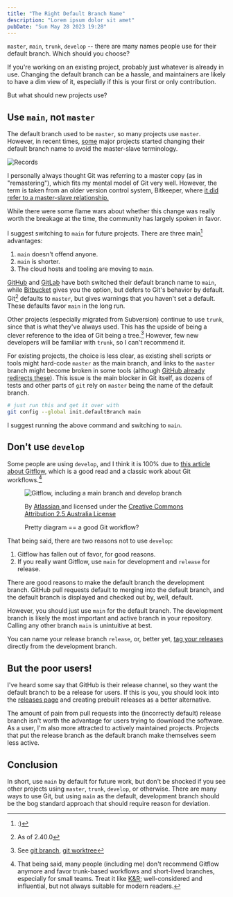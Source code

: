 ```yaml
---
title: "The Right Default Branch Name"
description: "Lorem ipsum dolor sit amet"
pubDate: "Sun May 28 2023 19:28"
---
```


`master`, `main`, `trunk`, `develop` -- there are many names people use for
their default branch. Which should you choose?

If you're working on an existing project, probably just whatever is already in
use. Changing the default branch can be a hassle, and maintainers are likely to
have a dim view of it, especially if this is your first or only contribution.

But what should new projects use?

## Use `main`, not `master`

The default branch used to be `master`, so many projects use `master`. However,
in recent times, [some](https://groups.google.com/a/chromium.org/g/chromium-dev/c/mQ1u-I5U500/m/FdvzlTzhAAAJ?pli=1)
major projects started changing their default branch name
to avoid the master-slave terminology.

![Records](/pexels-robin-mcpherson-908965.jpeg)

<aside>
I personally always thought Git was referring to a master copy (as in
"remastering"), which fits my mental model of Git very well. However, the
term is taken from an older version control system, Bitkeeper, where
<a href="https://mail.gnome.org/archives/desktop-devel-list/2019-May/msg00066.html">
it did refer to a master-slave relationship.
</a>
</aside>

While there were some flame wars about whether this change was really worth the
breakage at the time, the community has largely spoken in favor.

I suggest switching to `main` for future projects. There are three main[^hehe] advantages:

1. `main` doesn't offend anyone.
2. `main` is shorter.
3. The cloud hosts and tooling are moving to `main`.

[GitHub](https://github.blog/changelog/2020-10-01-the-default-branch-for-newly-created-repositories-is-now-main/)
and [GitLab](https://about.gitlab.com/blog/2021/03/10/new-git-default-branch-name/)
have both switched their default branch name to `main`, while
[Bitbucket](https://confluence.atlassian.com/bitbucketserver/setting-a-system-wide-default-branch-name-1021220665.html)
gives you the option, but defers to Git's behavior by default.
Git[^git-version] defaults to `master`, but gives warnings that you haven't set
a default. These defaults favor `main` in the long run.

Other projects (especially migrated from Subversion) continue to use `trunk`,
since that is what they've always used. This has the upside of being a clever
reference to the idea of Git being a tree.[^tree] However, few new developers will
be familiar with `trunk`, so I can't recommend it.

For existing projects, the choice is less clear, as existing shell scripts or
tools might hard-code `master` as the main branch, and links to the `master`
branch might become broken in some tools (although
[GitHub already redirects these](https://github.com/github/renaming/)). This
issue is the main blocker in Git itself, as dozens of tests and other parts of
`git` rely on `master` being the name of the default branch.

```bash
# just run this and get it over with
git config --global init.defaultBranch main
```

I suggest running the above command and switching to `main`.

## Don't use `develop`

Some people are using `develop`, and I think it is 100% due to [this
article about Gitflow](https://www.atlassian.com/git/tutorials/comparing-workflows/gitflow-workflow),
which is a good read and a classic work about Git workflows.[^gitflow]

<figure>
    <a>
        <img 
            src="/atlassian-gitflow.svg"
            alt="Gitflow, including a main branch and develop branch"
        >
    </a>
    <figcaption>
        <p class="text-xs">By
            <a href="https://www.atlassian.com/git/tutorials/comparing-workflows/gitflow-workflow">
                Atlassian
            </a>
            and licensed under the 
            <a href="http://creativecommons.org/licenses/by/2.5/au/">
                Creative Commons Attribution 2.5 Australia License
            </a>
        </p>
        <p class="m-0 md:text-base">Pretty diagram == a good Git workflow?</p>
    </figcaption>
</figure>

That being said, there are two reasons not to use `develop`:

1. Gitflow has fallen out of favor, for good reasons.
2. If you really want Gitflow, use `main` for development and `release` for release.

There are good reasons to make the default branch the development branch.
GitHub pull requests default to merging into the default branch, and the
default branch is displayed and checked out by, well, default.

However, you should just use `main` for the default branch. The development
branch is likely the most important and active branch in your repository.
Calling any other branch `main` is unintuitive at best.

You can name your release branch `release`, or, better yet, [tag your releases](https://git-scm.com/book/en/v2/Git-Basics-Tagging)
directly from the development branch.

## But the poor users!

I've heard some say that GitHub is their release channel, so they want the
default branch to be a release for users. If this is you, you should look
into the [releases page](https://docs.github.com/en/repositories/releasing-projects-on-github/about-releases)
and creating prebuilt releases as a better alternative.

The amount of pain from pull requests into the (incorrectly default) release
branch isn't worth the advantage for users trying to download the software. As
a user, I'm also more attracted to actively maintained projects. Projects that
put the release branch as the default branch make themselves seem less active.

## Conclusion

In short, use `main` by default for future work, but don't be shocked if you
see other projects using `master`, `trunk`, `develop`, or otherwise. There are
many ways to use Git, but using `main` as the default, development branch
should be the bog standard approach that should require reason for deviation.

[^hehe]:
    :)
[^git-version]:
    As of 2.40.0
[^tree]:
    See [git branch](https://git-scm.com/docs/git-branch), [git worktree](https://git-scm.com/docs/git-worktree)
[^gitflow]:
    That being said, many people (including me) don't recommend Gitflow anymore
    and favor trunk-based workflows and short-lived branches, especially for
    small teams. Treat it like
    [K&R](https://en.wikipedia.org/wiki/The_C_Programming_Language);
    well-considered and influential, but not always suitable for modern
    readers.
